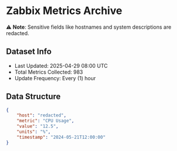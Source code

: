 # Zabbix Metrics Archive

⚠️ **Note**: Sensitive fields like hostnames and system descriptions are redacted.

## Dataset Info
- Last Updated: 2025-04-29 08:00 UTC
- Total Metrics Collected: 983
- Update Frequency: Every (1) hour

## Data Structure
```json
{
    "host": "redacted",
    "metric": "CPU Usage",
    "value": "12.5",
    "units": "%",
    "timestamp": "2024-05-21T12:00:00"
}
```
